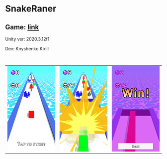 # SnakeRaner

<h2>Game: <a href="https://play.google.com/store/apps/details?id=com.Knishenko.inc.SnakeRaner">link</a></h2>
<p>Unity ver: 2020.3.12f1</p>

Dev: Knyshenko Kirill <br>

<br>
<table>
<tr>
    <td><img src="Screenshots\1.png"></td>
    <td><img src="Screenshots\2.png"></td>
    <td><img src="Screenshots\3.png"></td>
</tr>
</table>

